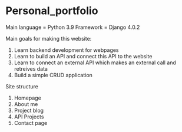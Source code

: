 # Personal_portfolio

Main language = Python 3.9
Framework = Django 4.0.2

Main goals for making this website:
1. Learn backend development for webpages
2. Learn to build an API and connect this API to the website
3. Learn to connect an external API which makes an external call and retreives data
5. Build a simple CRUD application 

Site structure
1. Homepage
2. About me
3. Project blog
4. API Projects
5. Contact page



